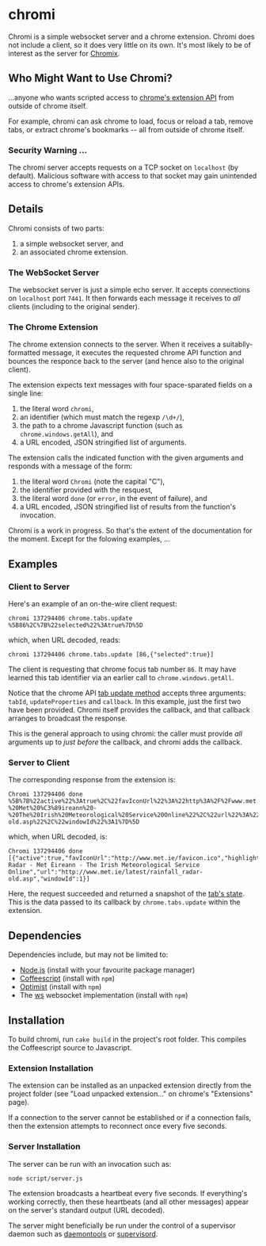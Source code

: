 chromi
======

Chromi is a simple websocket server and a chrome extension.  Chromi does not
include a client, so it does very little on its own.
It's most likely to be of interest as the
server for [Chromix](https://github.com/smblott-github/chromix).

Who Might Want to Use Chromi?
-----------------------------

...anyone who wants scripted access to [chrome's extension
API](http://developer.chrome.com/extensions/api_index.html) from outside of
chrome itself.

For example, chromi can ask chrome to load, focus or reload a tab, remove tabs,
or extract chrome's bookmarks -- all from outside of chrome itself.

### Security Warning ...

The chromi server accepts requests on a TCP socket on `localhost` (by default).
Malicious software with access to that socket may gain unintended access to
chrome's extension APIs.

Details
-------

Chromi consists of two parts:

  1. a simple websocket server, and
  2. an associated chrome extension.

### The WebSocket Server

The websocket server is just a simple echo server.  It accepts connections
on `localhost` port `7441`.  It then forwards each message it receives to
*all* clients (including to the original sender).

### The Chrome Extension

The chrome extension connects to the server.  When it receives a
suitablly-formatted message, it executes the requested chrome API function and
bounces the responce back to the server (and hence also to the original
client).

The extension expects text messages with four space-sparated fields on a single line:

  1. the literal word `chromi`,
  2. an identifier (which must match the regexp `/\d+/`),
  3. the path to a chrome Javascript function  (such as `chrome.windows.getAll`), and
  4. a URL encoded, JSON stringified list of arguments.

The extension calls the indicated function with the given arguments and
responds with a message of the form:

  1. the literal word `Chromi` (note the capital "C"),
  2. the identifier provided with the resquest,
  3. the literal word `done` (or `error`, in the event of failure), and
  4. a URL encoded, JSON stringified list of results from the function's invocation.

Chromi is a work in progress.
So that's the extent of the documentation for the moment. Except for the folowing examples, ...

Examples
--------

### Client to Server

Here's an example of an on-the-wire client request:
```
chromi 137294406 chrome.tabs.update %5B86%2C%7B%22selected%22%3Atrue%7D%5D
```
which, when URL decoded, reads:
```
chromi 137294406 chrome.tabs.update [86,{"selected":true}]
```
The client is requesting that chrome focus tab number `86`.  It may have
learned this tab identifier via an earlier call to
`chrome.windows.getAll`.

Notice that the chrome API [tab update
method](http://developer.chrome.com/extensions/tabs.html#method-update) accepts
three arguments: `tabId`, `updateProperties` and `callback`.  In this example,
just the first two have been provided.  Chromi itself provides
the callback, and that callback arranges to broadcast the response.

This is the general approach to using chromi:  the caller must provide *all*
arguments up to *just before* the callback, and chromi
adds the callback.

### Server to Client

The corresponding response from the extension is:
```
Chromi 137294406 done %5B%7B%22active%22%3Atrue%2C%22favIconUrl%22%3A%22http%3A%2F%2Fwww.met.ie%2Ffavicon.ico%22%2C%22highlighted%22%3Atrue%2C%22id%22%3A86%2C%22incognito%22%3Afalse%2C%22index%22%3A2%2C%22pinned%22%3Afalse%2C%22selected%22%3Atrue%2C%22status%22%3A%22complete%22%2C%22title%22%3A%22Rainfall%20Radar%20-%20Met%20%C3%89ireann%20-%20The%20Irish%20Meteorological%20Service%20Online%22%2C%22url%22%3A%22http%3A%2F%2Fwww.met.ie%2Flatest%2Frainfall_radar-old.asp%22%2C%22windowId%22%3A1%7D%5D

```
which, when URL decoded, is:
```
Chromi 137294406 done [{"active":true,"favIconUrl":"http://www.met.ie/favicon.ico","highlighted":true,"id":86,"incognito":false,"index":2,"pinned":false,"selected":true,"status":"complete","title":"Rainfall Radar - Met Éireann - The Irish Meteorological Service Online","url":"http://www.met.ie/latest/rainfall_radar-old.asp","windowId":1}]
```
Here, the request succeeded and returned a snapshot of the [tab's
state](http://developer.chrome.com/extensions/tabs.html#type-Tab).
This is the data passed to its callback by `chrome.tabs.update` within the
extension.

Dependencies
------------

Dependencies include, but may not be limited to:

  - [Node.js](http://nodejs.org/) (install with your favourite package manager)
  - [Coffeescript](http://coffeescript.org/) (install with `npm`)
  - [Optimist](https://github.com/substack/node-optimist) (install with `npm`)
  - The [ws](http://einaros.github.com/ws/) websocket implementation (install with `npm`)

Installation
------------

To build chromi, run `cake build` in the project's root folder.  This compiles
the Coffeescript source to Javascript.

### Extension Installation

The extension can be installed as an unpacked extension directly from
the project folder (see "Load unpacked extension..." on chrome's "Extensions"
page).

If a connection to the server cannot be established or if a connection fails,
then the extension attempts to reconnect once every five seconds.

### Server Installation

The server can be run with an invocation such as:
```
node script/server.js
```
The extension broadcasts a heartbeat every five seconds.  If everything's
working correctly, then these heartbeats (and all other messages) appear on the
server's standard output (URL decoded).

The server might beneficially be run under the control of a supervisor daemon
such as [daemontools](http://cr.yp.to/daemontools.html) or
[supervisord](http://supervisord.org/).
